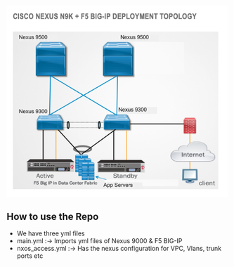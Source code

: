 ![Image of Topology](https://github.com/f5alliances/f5n9kplaybook/blob/master/f5n9k1.png)
## How to use the Repo
- We have three yml files
- main.yml :-> Imports yml files of Nexus 9000 & F5 BIG-IP 
- nxos_access.yml :-> Has the nexus configuration for VPC, Vlans, trunk ports etc

